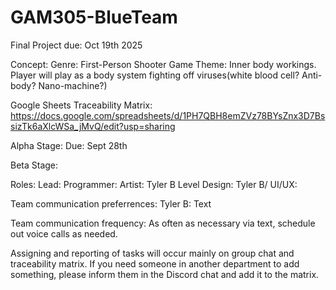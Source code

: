 # GAM305-BlueTeam

Final Project due: Oct 19th 2025

Concept: 
Genre: First-Person Shooter
Game Theme: Inner body workings. Player will play as a body system fighting off viruses(white blood cell? Anti-body? Nano-machine?)

Google Sheets Traceability Matrix: https://docs.google.com/spreadsheets/d/1PH7QBH8emZVz78BYsZnx3D7BssizTk6aXlcWSa_jMvQ/edit?usp=sharing

Alpha Stage:
Due: Sept 28th


Beta Stage:


Roles:
Lead: 
Programmer: 
Artist: Tyler B
Level Design: Tyler B/
UI/UX: 

Team communication preferrences:
Tyler B: Text


Team communication frequency:
As often as necessary via text, schedule out voice calls as needed.


Assigning and reporting of tasks will occur mainly on group chat and traceability matrix. If you need someone in another department to add something, please inform them in the Discord chat and add it to the matrix.

